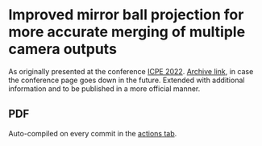 # Improved mirror ball projection for more accurate merging of multiple camera outputs
As originally presented at the conference [ICPE 2022](http://www.scoop-japan.com/kaigi/icpe2022/). [Archive link](https://web.archive.org/web/20230519081248/http://www.scoop-japan.com/kaigi/icpe2022/), in case the conference page goes down in the future. Extended with additional information and to be published in a more official manner.

## PDF
Auto-compiled on every commit in the [actions tab](https://github.com/FrostKiwi/Mirrorball-Paper/actions).